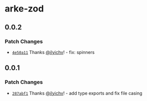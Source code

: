 # arke-zod

## 0.0.2

### Patch Changes

- [`4e50a11`](https://github.com/arkemishub/arke-zod/commit/4e50a1168a2233e182743ecacca1b69a18a7375a) Thanks [@ilyichv](https://github.com/ilyichv)! - fix: spinners

## 0.0.1

### Patch Changes

- [`287abf1`](https://github.com/arkemishub/arke-zod/commit/287abf1694edcfc2a507280fbe5fa9551b5c5664) Thanks [@ilyichv](https://github.com/ilyichv)! - add type exports and fix file casing
